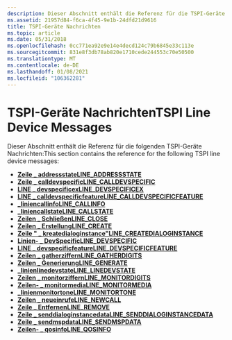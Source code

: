 ```yaml
---
description: Dieser Abschnitt enthält die Referenz für die TSPI-Geräte Nachrichten.
ms.assetid: 21957d84-f6ca-4f45-9e1b-24dfd21d9616
title: TSPI-Geräte Nachrichten
ms.topic: article
ms.date: 05/31/2018
ms.openlocfilehash: 0cc771ea92e9e14e4decd124c79b6845e33c113e
ms.sourcegitcommit: 831e8f3db78ab820e1710cede244553c70e50500
ms.translationtype: MT
ms.contentlocale: de-DE
ms.lasthandoff: 01/08/2021
ms.locfileid: "106362281"
---
```

# <a name="tspi-line-device-messages"></a><span data-ttu-id="a5a37-103">TSPI-Geräte Nachrichten</span><span class="sxs-lookup"><span data-stu-id="a5a37-103">TSPI Line Device Messages</span></span>

<span data-ttu-id="a5a37-104">Dieser Abschnitt enthält die Referenz für die folgenden TSPI-Geräte Nachrichten:</span><span class="sxs-lookup"><span data-stu-id="a5a37-104">This section contains the reference for the following TSPI line device messages:</span></span>

-   <span data-ttu-id="a5a37-105">[**Zeile \_ addressstate**](/previous-versions/windows/desktop/legacy/ms725215(v=vs.85))</span><span class="sxs-lookup"><span data-stu-id="a5a37-105">[**LINE\_ADDRESSSTATE**](/previous-versions/windows/desktop/legacy/ms725215(v=vs.85))</span></span>
-   [<span data-ttu-id="a5a37-106">**Zeile \_ calldevspecific**</span><span class="sxs-lookup"><span data-stu-id="a5a37-106">**LINE\_CALLDEVSPECIFIC**</span></span>](line-calldevspecific.md)
-   <span data-ttu-id="a5a37-107">[**LINE \_ devspecificex**](/previous-versions/windows/desktop/legacy/ms725226(v=vs.85))</span><span class="sxs-lookup"><span data-stu-id="a5a37-107">[**LINE\_DEVSPECIFICEX**](/previous-versions/windows/desktop/legacy/ms725226(v=vs.85))</span></span>
-   [<span data-ttu-id="a5a37-108">**LINE \_ calldevspecificfeature**</span><span class="sxs-lookup"><span data-stu-id="a5a37-108">**LINE\_CALLDEVSPECIFICFEATURE**</span></span>](line-calldevspecificfeature.md)
-   <span data-ttu-id="a5a37-109">[**\_liniencallinfo**](/previous-versions/windows/desktop/legacy/ms725218(v=vs.85))</span><span class="sxs-lookup"><span data-stu-id="a5a37-109">[**LINE\_CALLINFO**](/previous-versions/windows/desktop/legacy/ms725218(v=vs.85))</span></span>
-   <span data-ttu-id="a5a37-110">[**\_liniencallstate**](/previous-versions/windows/desktop/legacy/ms725219(v=vs.85))</span><span class="sxs-lookup"><span data-stu-id="a5a37-110">[**LINE\_CALLSTATE**](/previous-versions/windows/desktop/legacy/ms725219(v=vs.85))</span></span>
-   <span data-ttu-id="a5a37-111">[**Zeilen \_ Schließen**](/previous-versions/windows/desktop/legacy/ms725220(v=vs.85))</span><span class="sxs-lookup"><span data-stu-id="a5a37-111">[**LINE\_CLOSE**](/previous-versions/windows/desktop/legacy/ms725220(v=vs.85))</span></span>
-   <span data-ttu-id="a5a37-112">[**Zeilen \_ Erstellung**](/previous-versions/windows/desktop/legacy/ms725223(v=vs.85))</span><span class="sxs-lookup"><span data-stu-id="a5a37-112">[**LINE\_CREATE**](/previous-versions/windows/desktop/legacy/ms725223(v=vs.85))</span></span>
-   [<span data-ttu-id="a5a37-113">**Zeile " \_ kreatedialoginstance"**</span><span class="sxs-lookup"><span data-stu-id="a5a37-113">**LINE\_CREATEDIALOGINSTANCE**</span></span>](line-createdialoginstance.md)
-   <span data-ttu-id="a5a37-114">[**Linien- \_ DevSpecific**](/previous-versions/windows/desktop/legacy/ms725225(v=vs.85))</span><span class="sxs-lookup"><span data-stu-id="a5a37-114">[**LINE\_DEVSPECIFIC**](/previous-versions/windows/desktop/legacy/ms725225(v=vs.85))</span></span>
-   <span data-ttu-id="a5a37-115">[**LINE \_ devspecificfeature**](/previous-versions/windows/desktop/legacy/ms725227(v=vs.85))</span><span class="sxs-lookup"><span data-stu-id="a5a37-115">[**LINE\_DEVSPECIFICFEATURE**](/previous-versions/windows/desktop/legacy/ms725227(v=vs.85))</span></span>
-   <span data-ttu-id="a5a37-116">[**Zeilen \_ gatherziffern**](/previous-versions/windows/desktop/legacy/ms725229(v=vs.85))</span><span class="sxs-lookup"><span data-stu-id="a5a37-116">[**LINE\_GATHERDIGITS**](/previous-versions/windows/desktop/legacy/ms725229(v=vs.85))</span></span>
-   <span data-ttu-id="a5a37-117">[**Zeilen \_ Generierung**](/previous-versions/windows/desktop/legacy/ms725230(v=vs.85))</span><span class="sxs-lookup"><span data-stu-id="a5a37-117">[**LINE\_GENERATE**](/previous-versions/windows/desktop/legacy/ms725230(v=vs.85))</span></span>
-   <span data-ttu-id="a5a37-118">[**\_linienlinedevstate**](/previous-versions/windows/desktop/legacy/ms725231(v=vs.85))</span><span class="sxs-lookup"><span data-stu-id="a5a37-118">[**LINE\_LINEDEVSTATE**](/previous-versions/windows/desktop/legacy/ms725231(v=vs.85))</span></span>
-   <span data-ttu-id="a5a37-119">[**Zeilen \_ monitorziffern**](/previous-versions/windows/desktop/legacy/ms725232(v=vs.85))</span><span class="sxs-lookup"><span data-stu-id="a5a37-119">[**LINE\_MONITORDIGITS**](/previous-versions/windows/desktop/legacy/ms725232(v=vs.85))</span></span>
-   <span data-ttu-id="a5a37-120">[**Zeilen- \_ monitormedia**](/previous-versions/windows/desktop/legacy/ms725233(v=vs.85))</span><span class="sxs-lookup"><span data-stu-id="a5a37-120">[**LINE\_MONITORMEDIA**](/previous-versions/windows/desktop/legacy/ms725233(v=vs.85))</span></span>
-   <span data-ttu-id="a5a37-121">[**\_linienmonitortone**](/previous-versions/windows/desktop/legacy/ms725234(v=vs.85))</span><span class="sxs-lookup"><span data-stu-id="a5a37-121">[**LINE\_MONITORTONE**](/previous-versions/windows/desktop/legacy/ms725234(v=vs.85))</span></span>
-   [<span data-ttu-id="a5a37-122">**Zeilen \_ neueinrufe**</span><span class="sxs-lookup"><span data-stu-id="a5a37-122">**LINE\_NEWCALL**</span></span>](line-newcall.md)
-   <span data-ttu-id="a5a37-123">[**Zeile \_ Entfernen**](/previous-versions/windows/desktop/legacy/ms725237(v=vs.85))</span><span class="sxs-lookup"><span data-stu-id="a5a37-123">[**LINE\_REMOVE**](/previous-versions/windows/desktop/legacy/ms725237(v=vs.85))</span></span>
-   [<span data-ttu-id="a5a37-124">**Zeile \_ senddialoginstancedata**</span><span class="sxs-lookup"><span data-stu-id="a5a37-124">**LINE\_SENDDIALOGINSTANCEDATA**</span></span>](line-senddialoginstancedata.md)
-   [<span data-ttu-id="a5a37-125">**Zeile \_ sendmspdata**</span><span class="sxs-lookup"><span data-stu-id="a5a37-125">**LINE\_SENDMSPDATA**</span></span>](line-sendmspdata.md)
-   [<span data-ttu-id="a5a37-126">**Zeilen- \_ qosinfo**</span><span class="sxs-lookup"><span data-stu-id="a5a37-126">**LINE\_QOSINFO**</span></span>](line-qosinfo.md)

 

 
